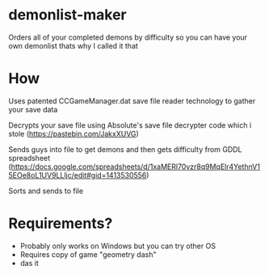 # demonlist-maker

Orders all of your completed demons by difficulty so you can have your own demonlist thats why I called it that

# How

Uses patented CCGameManager.dat save file reader technology to gather your save data

Decrypts your save file using Absolute's save file decrypter code which i stole (https://pastebin.com/JakxXUVG)

Sends guys into file to get demons and then gets difficulty from GDDL spreadsheet (https://docs.google.com/spreadsheets/d/1xaMERl70vzr8q9MqElr4YethnV15EOe8oL1UV9LLljc/edit#gid=1413530556)

Sorts and sends to file

# Requirements?

- Probably only works on Windows but you can try other OS
- Requires copy of game "geometry dash"
- das it
